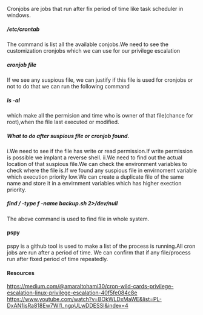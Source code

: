 Cronjobs are jobs that run after fix period of time like task scheduler in windows.

##### /etc/crontab
The command is list all the available conjobs.We need to see the customization cronjobs which we can use for our privilege escalation

##### cronjob file
If we see any suspious file, we can justify if this file is used for cronjobs or not to do that we can run the following command

##### ls -al
which make all the permision and time who is owner of that file(chance for root),when the file last executed or modified.
##### What to do after suspious file or cronjob found.
i.We need to see if the file has write or read permission.If write permission is possible we implant a reverse shell.
ii.We need to find out the actual location of that suspious file.We can check the environment variables to check 
where the file is.If we found any suspious file in envirnoment variable which execution priority low.We can create a duplicate file of the same name and store it in a envirnment variables which has higher exection priority.
##### find / -type f -name backup.sh 2>/dev/null
The above command is used to find file in whole system.

#### pspy
pspy is a github tool is used to make a list of the process is running.All cron jobs are run after a period of time.
We can confirm  that if any file/process run after fixed period of time repeatedly.

#### Resources
https://medium.com/@amaraltohami30/cron-wild-cards-privilege-escalation-linux-privilege-escalation-40f5fe084c8e
https://www.youtube.com/watch?v=BOkWLDxMaWE&list=PL-DxAN1jsRa818Ew7WI1_ngpULwDDESSI&index=4

